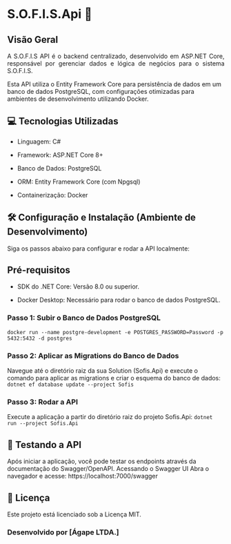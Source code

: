 # S.O.F.I.S.Api 🚀 
## Visão Geral
<p align="justify"> A S.O.F.I.S API é o backend centralizado, desenvolvido em ASP.NET Core, responsável por gerenciar dados e lógica de negócios para o sistema S.O.F.I.S.

Esta API utiliza o Entity Framework Core para persistência de dados em um banco de dados PostgreSQL, com configurações otimizadas para ambientes de desenvolvimento utilizando Docker. </p>

## 💻 Tecnologias Utilizadas
- Linguagem: C#

- Framework: ASP.NET Core 8+

- Banco de Dados: PostgreSQL

- ORM: Entity Framework Core (com Npgsql)

- Containerização: Docker

## 🛠️ Configuração e Instalação (Ambiente de Desenvolvimento)
Siga os passos abaixo para configurar e rodar a API localmente:

## Pré-requisitos
- SDK do .NET Core: Versão 8.0 ou superior.

- Docker Desktop: Necessário para rodar o banco de dados PostgreSQL.
### Passo 1: Subir o Banco de Dados PostgreSQL
```docker run --name postgre-development -e POSTGRES_PASSWORD=Password -p 5432:5432 -d postgres```

### Passo 2: Aplicar as Migrations do Banco de Dados
Navegue até o diretório raiz da sua Solution (Sofis.Api) e execute o comando para aplicar as migrations e criar o esquema do banco de dados:
```dotnet ef database update --project Sofis```

### Passo 3: Rodar a API
Execute a aplicação a partir do diretório raiz do projeto Sofis.Api:
```dotnet run --project Sofis.Api```

## 🔬 Testando a API
Após iniciar a aplicação, você pode testar os endpoints através da documentação do Swagger/OpenAPI.
Acessando o Swagger UI
Abra o navegador e acesse:
https://localhost:7000/swagger

## 📄 Licença
Este projeto está licenciado sob a Licença MIT.

### Desenvolvido por [Ágape LTDA.]
